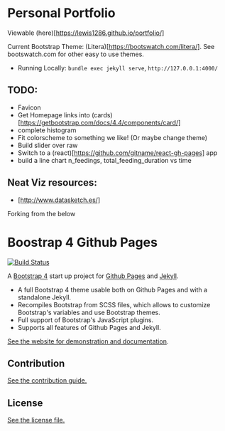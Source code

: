 
# Personal Portfolio

Viewable (here)[https://lewis1286.github.io/portfolio/]

Current Bootstrap Theme: (Litera)[https://bootswatch.com/litera/].  See bootswatch.com for other easy to use themes.

* Running Locally: `bundle exec jekyll serve`, `http://127.0.0.1:4000/`

## TODO:
* Favicon
* Get Homepage links into (cards)[https://getbootstrap.com/docs/4.4/components/card/]
* complete histogram
* Fit colorscheme to something we like! (Or maybe change theme)
* Build slider over raw
* Switch to a (react)[https://github.com/gitname/react-gh-pages] app
* build a line chart n_feedings, total_feeding_duration vs time

## Neat Viz resources:
* [http://www.datasketch.es/]


Forking from the below

# Boostrap 4 Github Pages

[![Build Status](https://travis-ci.org/nicolas-van/bootstrap-4-github-pages.svg?branch=master)](https://travis-ci.org/nicolas-van/bootstrap-4-github-pages)

A [Bootstrap 4](https://getbootstrap.com/) start up project for [Github Pages](https://pages.github.com/) and [Jekyll](https://jekyllrb.com/).

* A full Bootstrap 4 theme usable both on Github Pages and with a standalone Jekyll.
* Recompiles Bootstrap from SCSS files, which allows to customize Bootstrap's variables and use Bootstrap themes.
* Full support of Bootstrap's JavaScript plugins.
* Supports all features of Github Pages and Jekyll.

[See the website for demonstration and documentation](https://nicolas-van.github.io/bootstrap-4-github-pages/).

## Contribution

[See the contribution guide.](./CONTRIBUTING.md)

## License

[See the license file.](./LICENSE.md)
